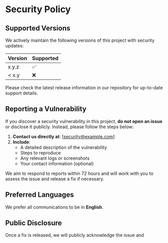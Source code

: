 # Security Policy

## Supported Versions

We actively maintain the following versions of this project with security updates:

| Version | Supported          |
| ------- | ------------------ |
| x.y.z   | :white_check_mark: |
| < x.y   | :x:                |

Please check the latest release information in our repository for up-to-date support details.

## Reporting a Vulnerability

If you discover a security vulnerability in this project, **do not open an issue** or disclose it publicly. Instead, please follow the steps below:

1. **Contact us directly at**: [security@example.com]
2. **Include**:
   - A detailed description of the vulnerability
   - Steps to reproduce
   - Any relevant logs or screenshots
   - Your contact information (optional)

We aim to respond to reports within 72 hours and will work with you to assess the issue and release a fix if necessary.

## Preferred Languages

We prefer all communications to be in **English**.

## Public Disclosure

Once a fix is released, we will publicly acknowledge the issue and
